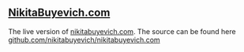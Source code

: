 [NikitaBuyevich.com](http://nikitabuyevich.com/)
------------------

The live version of [nikitabuyevich.com](http://nikitabuyevich.com/). 
The source can be found here [github.com/nikitabuyevich/nikitabuyevich.com](https://github.com/nikitabuyevich/nikitabuyevich.com)